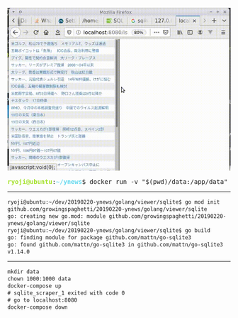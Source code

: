 ![](./img/ynews-viewer.gif)

<pre><font color="#A6E22E"><b>ryoji@ubuntu</b></font>:<font color="#66D9EF"><b>~/ynews</b></font>$ docker run -v &quot;$(pwd)/data:/app/data&quot; -p &quot;8080:8080&quot; -u 1000:1000 ryojikodakari/ynews-mini-viewer-20200718</pre>

----

```
ryoji@ubuntu:~/dev/20190220-ynews/golang/viewer/sqlite$ go mod init github.com/growingspaghetti/20190220-ynews/golang/viewer/sqlite
go: creating new go.mod: module github.com/growingspaghetti/20190220-ynews/golang/viewer/sqlite
ryoji@ubuntu:~/dev/20190220-ynews/golang/viewer/sqlite$ go build
go: finding module for package github.com/mattn/go-sqlite3
go: found github.com/mattn/go-sqlite3 in github.com/mattn/go-sqlite3 v1.14.0
```

----

```
mkdir data
chown 1000:1000 data
docker-compose up
# sqlite_scraper_1 exited with code 0
# go to localhost:8080
docker-compose down
```
